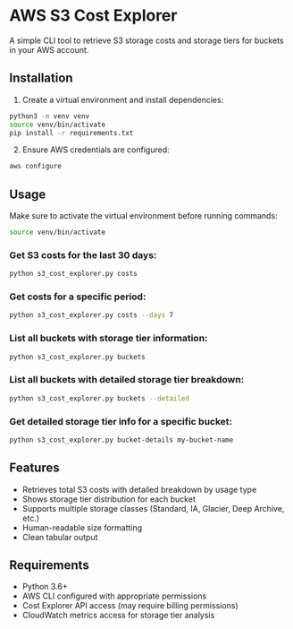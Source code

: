 # AWS S3 Cost Explorer

A simple CLI tool to retrieve S3 storage costs and storage tiers for buckets in your AWS account.

## Installation

1. Create a virtual environment and install dependencies:
```bash
python3 -m venv venv
source venv/bin/activate
pip install -r requirements.txt
```

2. Ensure AWS credentials are configured:
```bash
aws configure
```

## Usage

Make sure to activate the virtual environment before running commands:
```bash
source venv/bin/activate
```

### Get S3 costs for the last 30 days:
```bash
python s3_cost_explorer.py costs
```

### Get costs for a specific period:
```bash
python s3_cost_explorer.py costs --days 7
```

### List all buckets with storage tier information:
```bash
python s3_cost_explorer.py buckets
```

### List all buckets with detailed storage tier breakdown:
```bash
python s3_cost_explorer.py buckets --detailed
```

### Get detailed storage tier info for a specific bucket:
```bash
python s3_cost_explorer.py bucket-details my-bucket-name
```

## Features

- Retrieves total S3 costs with detailed breakdown by usage type
- Shows storage tier distribution for each bucket
- Supports multiple storage classes (Standard, IA, Glacier, Deep Archive, etc.)
- Human-readable size formatting
- Clean tabular output

## Requirements

- Python 3.6+
- AWS CLI configured with appropriate permissions
- Cost Explorer API access (may require billing permissions)
- CloudWatch metrics access for storage tier analysis